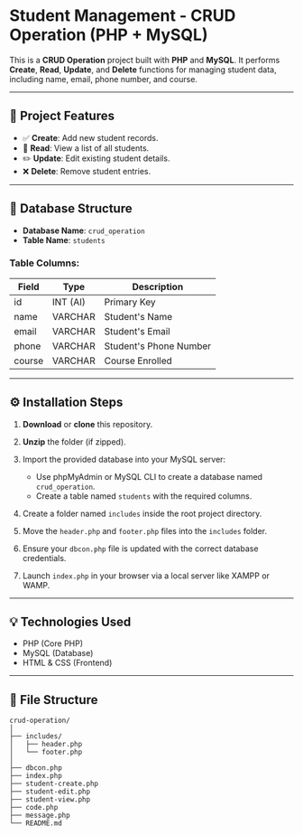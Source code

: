 
# Student Management - CRUD Operation (PHP + MySQL)

This is a **CRUD Operation** project built with **PHP** and **MySQL**. It performs **Create**, **Read**, **Update**, and **Delete** functions for managing student data, including name, email, phone number, and course.

---

## 📁 Project Features

* ✅ **Create**: Add new student records.
* 📖 **Read**: View a list of all students.
* ✏️ **Update**: Edit existing student details.
* ❌ **Delete**: Remove student entries.

---

## 🧱 Database Structure

* **Database Name**: `crud_operation`
* **Table Name**: `students`

### Table Columns:

| Field  | Type     | Description            |
| ------ | -------- | ---------------------- |
| id     | INT (AI) | Primary Key            |
| name   | VARCHAR  | Student's Name         |
| email  | VARCHAR  | Student's Email        |
| phone  | VARCHAR  | Student's Phone Number |
| course | VARCHAR  | Course Enrolled        |

---

## ⚙️ Installation Steps

1. **Download** or **clone** this repository.
2. **Unzip** the folder (if zipped).
3. Import the provided database into your MySQL server:

   * Use phpMyAdmin or MySQL CLI to create a database named `crud_operation`.
   * Create a table named `students` with the required columns.
4. Create a folder named `includes` inside the root project directory.
5. Move the `header.php` and `footer.php` files into the `includes` folder.
6. Ensure your `dbcon.php` file is updated with the correct database credentials.
7. Launch `index.php` in your browser via a local server like XAMPP or WAMP.

---

## 💡 Technologies Used

* PHP (Core PHP)
* MySQL (Database)
* HTML & CSS (Frontend)

---

## 📌 File Structure

```
crud-operation/
│
├── includes/
│   ├── header.php
│   └── footer.php
│
├── dbcon.php
├── index.php
├── student-create.php
├── student-edit.php
├── student-view.php
├── code.php
├── message.php
└── README.md
```
